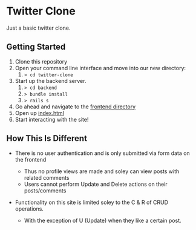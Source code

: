 # Twitter Clone
Just a basic twitter clone.

## Getting Started

1. Clone this repository
2. Open your command line interface and move into our new directory:
   1. `> cd twitter-clone`
3. Start up the backend server.
   1. `> cd backend`
   2. `> bundle install`
   3. `> rails s`
4. Go ahead and navigate to the [frontend directory](/frontend)  
5. Open up [index.html](/frontend/index.html)
6. Start interacting with the site!


## How This Is Different
* There is no user authentication and is only submitted via form data on the frontend
    * Thus no profile views are made and soley can view posts with related comments
    * Users cannot perform Update and Delete actions on their posts/comments
    
* Functionality on this site is limited soley to the C & R of CRUD operations.
    * With the exception of U (Update) when they like a certain post.